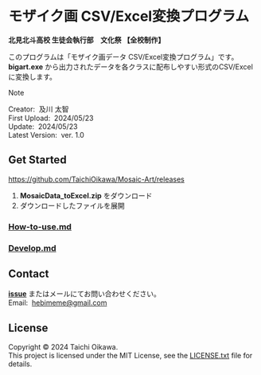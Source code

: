 # モザイク画 CSV/Excel変換プログラム
**北見北斗高校 生徒会執行部&emsp;文化祭 【全校制作】**

このプログラムは「モザイク画データ CSV/Excel変換プログラム」です。
**bigart.exe** から出力されたデータを各クラスに配布しやすい形式のCSV/Excelに変換します。

> [!NOTE]
> Creator:&nbsp;&nbsp;及川 太智<br>
> First Upload:&nbsp;&nbsp;2024/05/23<br>
> Update:&nbsp;&nbsp;2024/05/23<br>
> Latest Version:&nbsp;&nbsp;ver. 1.0


## Get Started
https://github.com/TaichiOikawa/Mosaic-Art/releases

1. **MosaicData_toExcel.zip** をダウンロード
2. ダウンロードしたファイルを展開

### [How-to-use.md](/documents/How-to-use.md)
### [Develop.md](/documents/Develop.md)


## Contact
[**issue**](https://github.com/TaichiOikawa/Mosaic-Art/issues) またはメールにてお問い合わせください。<br>
Email:&nbsp;&nbsp;hebimeme@gmail.com


## License
Copyright © 2024 Taichi Oikawa.<br>
This project is licensed under the MIT License, see the [LICENSE.txt](/LICENSE.txt) file for details.
